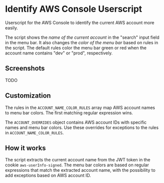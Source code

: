 # Identify AWS Console Userscript

Userscript for the AWS Console to identify the current AWS account more easily.

The script shows the _name of the current account_ in the "search" input field in the menu bar.
It also changes the _color of the menu bar_ based on rules in the script. The default rules 
color the menu bar green or red when the account name contains "dev" or "prod", respectively.

## Screenshots

TODO

## Customization

The rules in the `ACCOUNT_NAME_COLOR_RULES` array map AWS account names to menu bar colors. 
The first matching regular expression wins.

The `ACCOUNT_OVERRIDES` object contains AWS account IDs with specific names and menu bar colors. 
Use these overrides for exceptions to the rules in `ACCOUNT_NAME_COLOR_RULES`.

## How it works

The script extracts the current account name from the JWT token in the cookie `aws-userInfo-signed`.
The menu bar colors are based on regular expressions that match the extracted account name, 
with the possibility to add exceptions based on AWS account ID.
